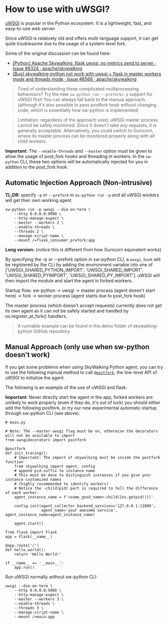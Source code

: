 # How to use with uWSGI?

[uWSGI](https://uwsgi-docs.readthedocs.io/en/latest/) is popular in the Python ecosystem. It is a lightweight, fast, and easy-to-use web server.

Since uWSGI is relatively old and offers multi-language support, it can get quite troublesome due to the usage of a system-level fork.

Some of the original discussion can be found here:
* [[Python] Apache Skywalking, flask uwsgi, no metrics send to server · Issue #6324 · apache/skywalking](https://github.com/apache/skywalking/issues/6324)
* [[Bug] skywalking-python not work with uwsgi + flask in master workers mode and threads mode · Issue #8566 · apache/skywalking](https://github.com/apache/skywalking/issues/8566)

> Tired of understanding these complicated multiprocessing behaviours? 
> Try the new `sw-python run --prefork/-p` support for uWSGI first!
> You can always fall back to the manual approach. 
> (although it's also possible to pass postfork hook without changing code, which is essentially how sw-python is implemented)

> Limitation: regardless of the approach used, uWSGI master process cannot be safely monitored. Since it doesn't take any requests, it is generally acceptable.
> Alternatively, you could switch to Gunicorn, where its master process can be monitored properly along with all child workers.

**Important**: The `--enable-threads` and `--master` option must be given to allow the usage of post_fork hooks and threading in workers. 
In the `sw-python` CLI, these two options will be automatically injected for you in addition to the post_fork hook.

## Automatic Injection Approach (Non-intrusive)
**TL;DR:** specify `-p` or `--prefork` in `sw-python run -p` and all uWSGI workers will get their own working agent.

```shell
sw-python run -p uwsgi --die-on-term \
    --http 0.0.0.0:9090 \
    --http-manage-expect \
    --master --workers 2 \
    --enable-threads \
    --threads 2 \
    --manage-script-name \
    --mount /=flask_consumer_prefork:app
```

**Long version:** (notice this is different from how Gunicorn equivalent works)

By specifying the -p or --prefork option in sw-python CLI, a `uwsgi_hook` will be registered by the CLI by adding the environment variable
into one of ['UWSGI_SHARED_PYTHON_IMPORT', 'UWSGI_SHARED_IMPORT', 'UWSGI_SHARED_PYIMPORT', 'UWSGI_SHARED_PY_IMPORT']. uWSGI will then
import the module and start the agent in forked workers. 


Startup flow:
sw-python -> uwsgi -> master process (agent doesn't start here) -> fork -> worker process (agent starts due to post_fork hook)

The master process (which doesn't accept requests) currently does not get its own agent 
as it can not be safely started and handled by os.register_at_fork() handlers. 

> A runnable example can be found in the demo folder of skywalking-python GitHub repository

## Manual Approach (only use when sw-python doesn't work)

If you get some problems when using SkyWalking Python agent, you can try to use the following manual method to call [`@postfork`](https://uwsgi-docs.readthedocs.io/en/latest/PythonDecorators.html#uwsgidecorators.postfork), the low-level API of uWSGI to initialize the agent.

The following is an example of the use of uWSGI and flask.

**Important**: Never directly start the agent in the app, forked workers are unlikely to work properly (even if they do, it's out of luck)
you should either add the following postfork, or try our new experimental automatic startup through sw-python CLI (see above).


```
# main.py

# Note: The --master uwsgi flag must be on, otherwise the decorators will not be available to import
from uwsgidecorators import postfork

@postfork
def init_tracing():
    # Important: The import of skywalking must be inside the postfork function
    from skywalking import agent, config
    # append pid-suffix to instance name
    # This must be done to distinguish instances if you give your instance customized names 
    # (highly recommended to identify workers)
    # Notice the -child(pid) part is required to tell the difference of each worker.
    agent_instance_name = f'<some_good_name>-child({os.getpid()})'
    
    config.init(agent_collector_backend_services='127.0.0.1:11800', 
                agent_name='your awesome service', agent_instance_name=agent_instance_name)

    agent.start()

from flask import Flask
app = Flask(__name__)

@app.route('/')
def hello_world():
    return 'Hello World!'

if __name__ == '__main__':
    app.run()
```

Run uWSGI normally without sw-python CLI:

```shell
uwsgi --die-on-term \
    --http 0.0.0.0:5000 \
    --http-manage-expect \
    --master --workers 3 \
    --enable-threads \
    --threads 3 \
    --manage-script-name \
    --mount /=main:app
```